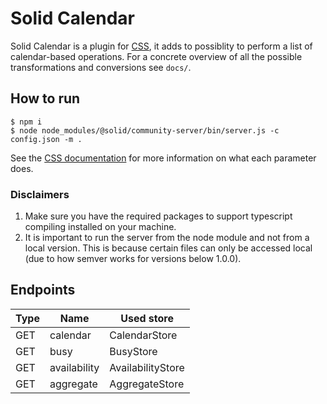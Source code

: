 # Solid Calendar

Solid Calendar is a plugin for [CSS](https://github.com/solid/community-server), it adds to possiblity to perform a list of calendar-based operations. For a concrete overview of all the possible transformations and conversions see `docs/`.

## How to run

```
$ npm i
$ node node_modules/@solid/community-server/bin/server.js -c config.json -m .
```

See the [CSS documentation](https://github.com/solid/community-server#configuring-the-server) for more information on what each parameter does.

### Disclaimers

1. Make sure you have the required packages to support typescript compiling installed on your machine.
2. It is important to run the server from the node module and not from a local version. This is because certain files can only be accessed local (due to how semver works for versions below 1.0.0).

## Endpoints

| Type | Name         | Used store        |
| ---- | ------------ | ----------------- |
| GET  | calendar     | CalendarStore     |
| GET  | busy         | BusyStore         |
| GET  | availability | AvailabilityStore |
| GET  | aggregate    | AggregateStore    |
